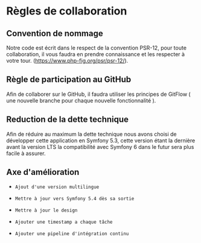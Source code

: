 # Règles de collaboration

##     Convention de nommage

Notre code est écrit dans le respect de la convention PSR-12, pour toute collaboration, il vous faudra en prendre connaissance et les respecter à votre tour. (https://www.php-fig.org/psr/psr-12/).

##     Règle de participation au GitHub

Afin de collaborer sur le GitHub, il faudra utiliser les principes de GitFlow ( une nouvelle branche pour chaque nouvelle fonctionnalité ).

##     Reduction de la dette technique

Afin de réduire au maximum la dette technique nous avons choisi de développer cette application en Symfony 5.3, cette version étant la dernière avant la version LTS la compatibilité avec Symfony 6 dans le futur sera plus facile à assurer.

##     Axe d'amélioration

-     Ajout d'une version multilingue 

-     Mettre à jour vers Symfony 5.4 dès sa sortie

-     Mettre à jour le design

-     Ajouter une timestamp a chaque tâche

-     Ajouter une pipeline d'intégration continu
